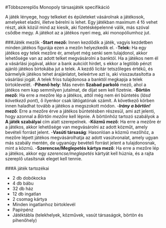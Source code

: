 #Többszereplős Monopoly társasjáték specifikáció

A játék lényege, hogy telkeket és épületeket vásárolnak a játékosok, amelyeket eladni, illetve bérelni is lehet. Egy játékban maximum 4 fő vehet részt, akik közül mind az kiesik, aki fizetésképelenné válik, más szóval csődbe megy. A játékot az a játékos nyeri meg, aki monopóliumhoz jut.

###Játék mezők
-**Start mező:** Innen kezdődik a játék, vagyis kezdetben minden játékos figurája ezen a mezőn helyezkedik el.
-**Telek:** Ha egy játékos egy telek mezőre ér, amelyet még senki sem tulajdonol, akkor lehetősége van az adott telket megvásárolni a banktól. Ha a játékos nem él a vásárlási jogával, akkor a bank aukciót hirdet, s ekkor a legtöbb pénzt ajánló játékos birtokába jut a telek. A kezdő licitár tetszőleges értékű, és bármelyik játékos tehet árajánlatot, beleértve azt is, aki visszautasította a vásárlási jogát.  A telek friss tulajdonosa a banktól megkapja a telek birtoklevelét.
-**Pihenő hely**: Más nevén **Szabad parkoló** mező, ahol a játékos nem kap semmilyen jutalmat, de díjat sem kell fizetnie.
-**Börtön mező**: Ha erre a mezőre lép a játékos, attól még nem éri büntetés (_lásd következő pont_), ő ilyenkor csak látógatónak számít. A következő körben innen haladhat tovább a játékos a megszokott módon.
-**_Irány a börtön!_ mező**: Erre a mezőre érve a játékos büntetésben részesül, ami azt jelenti, hogy azonnal a _Börtön mezőre_ kell lépnie. A börtönhöz tartozó szabályok a **A játék szabályai** cím alatt szerepelnek.
-**Közmű mező**: Ha erre a mezőre ér a játékos, akkor lehetősége van megvásárolni az adott közműt, amely bevételi forrást jelent.
-**Vasúti társaság**: Hasonlóan a közmű mezőhöz, a mezőre lépett játékos megvásárolhatja az adott vasútvonalat, amely ugyan más szabály mentén, de ugyanúgy bevételi forrást jelent a tulajdonosnak, mint a közmű.
-**Szerencse/Meglepetés kártya mező**: Ha erre a mezőre lép a játékos, akkor egy _szerencse/meglepetés_ kártyát kell húznia, és a rajta szereplő utasítsnak eleget kell tennie.
 

###A játék tartozékai
- 2 db dobókocka
- 4 db bábu
- 32 db ház
- 12 db ingatlan
- 2 csomag kártya
- Minden ingatlanhoz birtoklevél
- Papírpénz
- Játéktábla (telekhelyek, közművek, vasút társaságok, börtön és pihenőhely)
